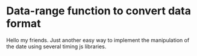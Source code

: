 # Data-range function to convert data format

Hello my friends.
Just another easy way to implement the manipulation of the date using several timing js libraries.
